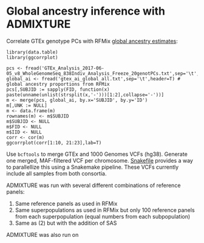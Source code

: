 # Global ancestry inference with ADMIXTURE

Correlate GTEx genotype PCs with RFMix [global ancestry estimates](https://github.com/nicolerg/gtex-admixture-la/tree/master/rfmix#calculate-global-ancestry-proportions):
```{r}
library(data.table)
library(ggcorrplot)

pcs <- fread('GTEx_Analysis_2017-06-05_v8_WholeGenomeSeq_838Indiv_Analysis_Freeze_20genotPCs.txt',sep='\t',header=T)
global_ai <- fread('gtex_ai_global_all.txt',sep='\t',header=T) # global ancestry proportions from RFMix
pcs[,SUBJID := sapply(FID, function(x) paste(unname(unlist(strsplit(x,'-')))[1:2],collapse='-'))]
m <- merge(pcs, global_ai, by.x='SUBJID', by.y='ID')
m[,UNK := NULL]
m <- data.frame(m)
rownames(m) <- m$SUBJID
m$SUBJID <- NULL
m$FID <- NULL
m$IID <- NULL
corr <- cor(m)
ggcorrplot(corr[1:10, 21:23],lab=T)
```

Use `bcftools` to merge GTEx and 1000 Genomes VCFs (hg38). Generate one merged, MAF-filtered VCF per chromosome. [Snakefile](Snakefile) provides a way to parallellize this using a Snakemake pipeline. These VCFs currently include all samples from both consortia.  

ADMIXTURE was run with several different combinations of reference panels:
1. Same reference panels as used in RFMix 
2. Same superpopulations as used in RFMix but only 100 reference panels from each superpopulation (equal numbers from each subpopulation) 
3. Same as (2) but with the addition of SAS 

ADMIXTURE was also run on 
